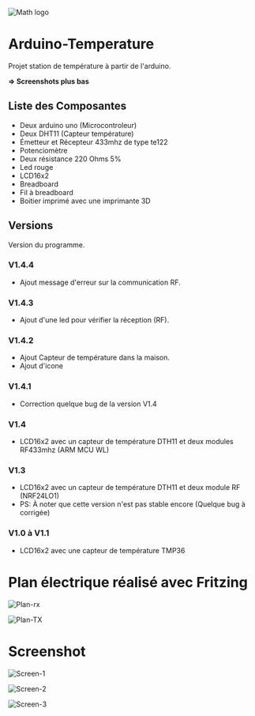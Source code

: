 ![Math logo](/img/logo3.png)

# Arduino-Temperature

Projet station de température à partir de l'arduino.

**=> Screenshots plus bas**

## Liste des Composantes

* Deux arduino uno (Microcontroleur)
* Deux DHT11 (Capteur température)
* Émetteur et Récepteur 433mhz de type te122
* Potenciomètre
* Deux résistance 220 Ohms 5%
* Led rouge
* LCD16x2
* Breadboard
* Fil à breadboard
* Boitier imprimé avec une imprimante 3D

## Versions

Version du programme.

### V1.4.4

* Ajout message d'erreur sur la communication RF.

### V1.4.3

* Ajout d'une led pour vérifier la réception (RF).

### V1.4.2

* Ajout Capteur de température dans la maison.
* Ajout d'icone

### V1.4.1

* Correction quelque bug de la version V1.4

### V1.4

* LCD16x2 avec un capteur de température DTH11 et deux modules RF433mhz (ARM MCU WL)

### V1.3

* LCD16x2 avec un capteur de température DTH11 et deux module RF (NRF24LO1)
* PS: À noter que cette version n'est pas stable encore (Quelque bug à corrigée)

### V1.0 à V1.1 

* LCD16x2 avec une capteur de température TMP36

# Plan électrique réalisé avec Fritzing

![Plan-rx](/img/arduinotemperatureRXv1.4.3.jpg)

![Plan-TX](/img/arduinotemperatureTXv1.4_bb.jpg)

# Screenshot

![Screen-1](/img/1.jpg)

![Screen-2](/img/2.jpg)

![Screen-3](/img/3.jpg)

